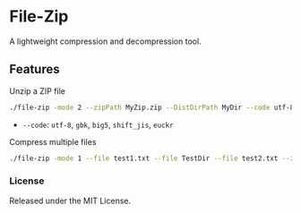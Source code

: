 # File-Zip

A lightweight compression and decompression tool.

## Features

Unzip a ZIP file

```bash
./file-zip -mode 2 --zipPath MyZip.zip --DistDirPath MyDir --code utf-8
```

- `--code`: `utf-8`, `gbk`, `big5`, `shift_jis`, `euckr`

Compress multiple files

```bash
./file-zip -mode 1 --file test1.txt --file TestDir --file test2.txt --zipPath NewZip.zip
```

### License

Released under the MIT License.
